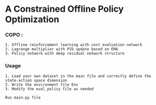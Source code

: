 # A Constrained Offline Policy Optimization

### COPO :
    1. Offline reinforcement learning with cost evaluation network
    2. Lagrange multiplier with PID update based on EMA
    3. Policy network with deep residual network structure
### Usage
    1. Load your own dataset in the main file and correctly define the state-action space dimension
    2. Write the environment file Env
    3. Modify the eval_policy file as needed
```
Run main.py file
```



